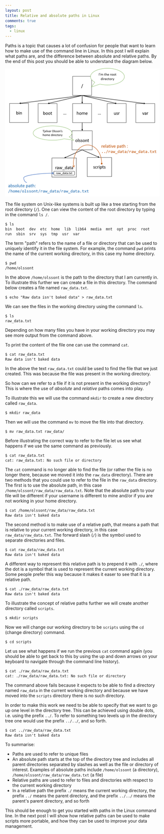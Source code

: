 ```yaml
---
layout: post
title: Relative and absolute paths in Linux
comments: true
tags:
  - linux
---
```


Paths is a topic that causes a lot of confusion for people that want to learn
how to make use of the command line in Linux. In this post I will explain 
what paths are, and the difference between absolute and relative paths.
By the end of this post you should be able to understand the diagram below.

![Linux paths](images/linux_paths.png)

The file system on Unix-like systems is built up like a tree starting from the
root directory (``/``). One can view the content of the root directory by
typing in the command ``ls /``.

```
$ ls
bin  boot  dev  etc  home  lib  lib64  media  mnt  opt  proc  root
run  sbin  srv  sys  tmp  usr  var
```

The term "path" refers to the name of a file or directory that can be used to
uniquely identify it in the file system. For example, the command ``pwd``
prints the name of the current working directory, in this case my home directory.

```
$ pwd
/home/olssont
``` 

In the above ``/home/olssont`` is the path to the directory that I am currently
in. To illustrate this further we can create a file in this directory. The
command below creates a file named ``raw_data.txt``. 

```
$ echo "Raw data isn't baked data" > raw_data.txt
```

We can see the files in the working directory using the command ``ls``.

```
$ ls
raw_data.txt
```

Depending on how many files you have in your working directory you may see more
output from the command above.

To print the content of the file one can use the command ``cat``.

```
$ cat raw_data.txt
Raw data isn't baked data
```

In the above the text ``raw_data.txt`` could be used to find the file that we
just created. This was because the file was present in the working directory.

So how can we refer to a file if it is not present in the working directory?
This is where the use of *absolute* and *relative* paths comes into play.

To illustrate this we will use the command ``mkdir`` to create a new directory
called ``raw_data``.

```
$ mkdir raw_data
```

Then we will use the command ``mv`` to move the file into that directory.

```
$ mv raw_data.txt raw_data/
```

Before illustrating the correct way to refer to the file let us see
what happens if we use the same command as previously.

```
$ cat raw_data.txt
cat: raw_data.txt: No such file or directory
```

The ``cat`` command is no longer able to find the file (or rather the file is
no longer there, because we moved it into the ``raw_data`` directory). There
are two methods that you could use to refer to the file in the ``raw_data``
directory. The first is to use the absolute path, in this case
``/home/olssont/raw_data/raw_data.txt``.  Note that the absolute path to your
file will be different if your username is different to mine and/or if you are
not working in your home directory.

```
$ cat /home/olssont/raw_data/raw_data.txt
Raw data isn't baked data
```

The second method is to make use of a relative path, that means a path that
is relative to your current working directory, in this case ``raw_data/raw_data.txt``.
The forward slash (``/``) is the symbol used to separate directories and files.

```
$ cat raw_data/raw_data.txt
Raw data isn't baked data
```

A different way to represent this relative path is to prepend it with ``./``, where
the dot is a symbol that is used to represent the current working directory. Some
people prefer this way because it makes it easer to see that it is a relative path.


```
$ cat ./raw_data/raw_data.txt
Raw data isn't baked data
```

To illustrate the concept of relative paths further we will create another
directory called ``scripts``.

```
$ mkdir scripts
```

Now we will change our working directory to be ``scripts`` using the ``cd``
(change directory) command.

```
$ cd scripts
```

Let us see what happens if we run the previous ``cat`` command again (you
should be able to get back to this by using the up and down arrows on your
keyboard to navigate through the command line history).

```
$ cat ./raw_data/raw_data.txt
cat: ./raw_data/raw_data.txt: No such file or directory
```

The command above fails because it expects to be able to find a directory named
``raw_data`` in the current working directory and because we have moved into
the ``scripts`` directory there is no such directory.

In order to make this work we need to be able to specify that we want to go
up one level in the directory tree. This can be achieved using double dots,
i.e. using the prefix ``../``. To refer to something two levels up in the
directory tree one would use the prefix ``../../``, and so forth.

```
$ cat ../raw_data/raw_data.txt
Raw data isn't baked data
```


To summarise:

- Paths are used to refer to unique files
- An absolute path starts at the top of the directory tree and includes all
  parent directories separated by slashes as well as the file or directory of
  interest. Examples of absolute paths include ``/home/olssont`` (a directory),
  ``/home/olssont/raw_data/raw_data.txt`` (a file)
- Relative paths are used to refer to files and directories with respect to the
  current working directory
- In a relative path the prefix ``./`` means the current working directory,
  the prefix ``../`` means the parent directory, and the prefix ``../../``
  means the parent's parent directory, and so forth

This should be enough to get you started with paths in the Linux command line.
In the next post I will show how relative paths can be used to make scripts
more portable, and how they can be used to improve your data management.
